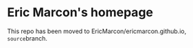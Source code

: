 # Eric Marcon's homepage

This repo has been moved to EricMarcon/ericmarcon.github.io, `source`branch.
